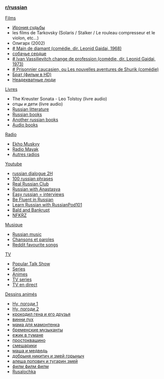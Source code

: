 
### [r/russian](https://www.reddit.com/r/russian/wiki/full_course)


<u>Films </u>
- [Ирония судьбы](https://www.youtube.com/watch?v=lVpmZnRIMKs)
-  les films de Tarkovsky (Solaris / Stalker / Le rouleau compresseur et le violon, etc...)
-  Олигарх (2002)
-  [# Main de diamant (comédie, dir. Leonid Gaidai, 1968)](https://www.youtube.com/watch?v=B-iVfLX2tvY)
-  [собачье  сердце](https://www.youtube.com/watch?v=aOE_3_Ws4y0) 
-  [# Ivan Vassilievitch change de profession (comédie, dir. Leonid Gaidai, 1973)](https://www.youtube.com/watch?v=a50qT9bW2Qo)
-  [# Prisonnier caucasien, ou Les nouvelles aventures de Shurik (comédie)](https://www.youtube.com/watch?v=P2_sjEURwgo)
-  [Брат (фильм в HD)](https://www.youtube.com/watch?v=aDaaCGZz-Ok)
-  [Неадекватные люди](https://www.youtube.com/watch?v=RuEFwdtDDiM)

<u>Livres</u>
- The Kreuster Sonata - Leo Tolstoy (livre audio)
- отцы и дети (livre audio)
- [Russian litterature](https://russianenthusiast.com/russian-culture/russian-literature/)
- [Russian books](http://flibusta.is/b)
- [Another russian books](https://read2read.net/)
- [Audio books](http://mds-club.ru/cgi-bin/index.cgi?r=84&lang=rus&sbr=1&posits=0&filter=0&article=0&sortby=20&search=&searchbutton.x=0&searchbutton.y=0)

<u>Radio</u>
-  [Ekho Muskvy](https://echo.msk.ru/sounds/stream.html)
-  [Radio Mayak](https://radiomayak.ru/)
-  [Autres radios](https://www.radio.fr/language/russian)

<u>Youtube</u>
-  [russian dialogue 2H](https://www.youtube.com/watch?v=PEidRnRXA90)
-  [100 russian phrases](https://www.youtube.com/watch?v=e9faloUNgKM)
-  [Real Russian Club](https://www.youtube.com/channel/UCyJznKYS9kkP7RWWq3YAbFw/videos)
-  [Russian with Anastasya](https://www.youtube.com/channel/UCtZ7CepLxk_dSbsbRFgPaFw)
-  [Easy russian = interviews](https://www.youtube.com/playlist?list=PLA5UIoabheFNOmTYF_LDqbO42p8Ng0LLa)
-  [Be Fluent in Russian](https://www.youtube.com/channel/UCtMqRKjQcFJoq4TOIdHDiew)
-  [Learn Russian with RussianPod101](https://www.youtube.com/channel/UCUg_JDaHFAPEiFGDMddoIzA)
-  [Bald and Bankrupt](https://www.youtube.com/channel/UCxDZs_ltFFvn0FDHT6kmoXA)
-  [NFKRZ](https://www.youtube.com/channel/UC19xLluI7dG093Gmw57BhHw)

<u>Musique</u>
- [Russian music](https://russianenthusiast.com/russian-culture/russian-music/)
- [Chansons et paroles](https://russianlyrics.blogspot.com/)
- [Reddit favourite songs](https://www.reddit.com/r/russian/comments/2gae5g/your_favourite_russian_songs/)

<u>TV</u>
-  [Popular Talk Show](https://www.youtube.com/channel/UCzlzGhKI5Y1LIeDJI53cWjQ)
-  [Series](http://seasonvar.ru/)
-  [Animes](https://video.animespirit.ru/)
-  [TV series](https://russianfilmhub.com/tvshows/)
-  [TV en direct](https://wwitv.com/television/174.htm)

<u>Dessins animés</u>
- [Ну, погоди 1](https://www.youtube.com/watch?v=TUjvOjlqVrE)
- [Ну, погоди 2](https://www.youtube.com/watch?v=_ASgfPn7Ap4)
- [крокодил гена и его друзья](https://www.youtube.com/watch?v=aMHFMdAaBTQ)
- [винни пух](https://www.youtube.com/watch?v=7G_fYgW5Tys)
- [мама для мамонтенка](https://www.youtube.com/watch?v=lYm6cCgeFKw)
- [бременские музыканты](https://www.youtube.com/watch?v=cHeRDRAxowQ)
- [ежик  в тумане](https://www.youtube.com/watch?v=6jZ2G--y1hw)
- [простоквашино](https://www.youtube.com/watch?v=pXD3txG2bVQ)
- [смешарики](https://www.youtube.com/watch?v=oDW9iGzT_FY)
- [маша и медведь](https://www.youtube.com/watch?v=L-QGQQoPf-Y)
- [добрыня никитич и змей горыныч](https://www.youtube.com/watch?v=HvSaBVSAkz4)
- [алеша попович и тугарин змей](https://www.youtube.com/watch?v=8vPQKM5UOJU)
- [филм филм филм ](https://www.youtube.com/watch?v=Ma3Wgbx7kQk)
- [Rusalochka](https://www.youtube.com/watch?v=6O331YUr2gI)